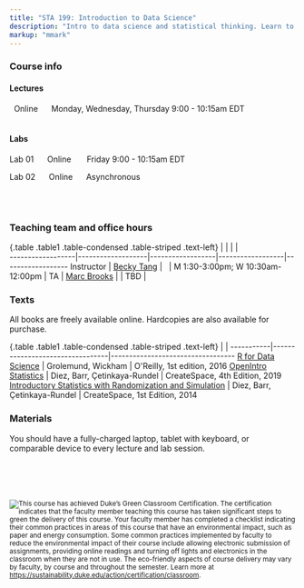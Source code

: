 ```yaml
---
title: "STA 199: Introduction to Data Science"
description: "Intro to data science and statistical thinking. Learn to explore, visualize,and analyze data to understand natural phenomena, investigate patterns, model outcomes,and make predictions, and do so in a reproducible and shareable manner. Gain experience in data wrangling and munging, exploratory data analysis, predictive modeling, data visualization, and effectively communicating results. Work on problems and case studies inspired by and based on real-world questions and data. The course will introduce and focus on the R statistical computing language."
markup: "mmark"
---
```


### Course info

#### Lectures

<font color="#875687"><i class="fas fa-university"></i></font> &nbsp; Online &nbsp;&nbsp; <font color="#875687"><i class="fas fa-calendar"></i></font> &nbsp; Monday, Wednesday, Thursday 9:00 - 10:15am EDT
<br>
<br>

#### Labs

Lab 01 &nbsp;&nbsp; <font color="#875687"><i class="fas fa-university"></i></font> &nbsp; Online &nbsp;&nbsp;&nbsp; <font color="#875687"><i class="fas fa-calendar"></i></font> &nbsp; Friday 9:00 - 10:15am EDT

Lab 02  &nbsp;&nbsp; <font color="#875687"><i class="fas fa-university"></i></font> &nbsp; Online &nbsp;&nbsp; <font color="#875687"><i class="fas fa-calendar"></i></font> &nbsp; Asynchronous

<br>
<br>

### Teaching team and office hours 

{.table .table1 .table-condensed .table-striped .text-left}
<span></span>     | <span></span>     | <span></span>    | <span></span>    |  <span></span>      
------------------|-------------------|------------------|------------------|------------------ 
Instructor        | [Becky Tang](https://beckytang.rbind.io/) | <a href="mailto:becky.tang@duke.edu" title="email"><i class="fa fa-envelope"></i></a> &nbsp; <a href="https://github.com/beckytang" title="GitHub"><i class="fa fa-github"></i></a> | M 1:30-3:00pm; W 10:30am-12:00pm | 
TA               | [Marc Brooks](https://www.linkedin.com/in/marc-g-brooks) | <a href="mailto:marc.brooks@duke.edu" title="email"><i class="fa fa-envelope"></i></a>| TBD | 

### Texts

All books are freely available online. Hardcopies are also available for purchase.

{.table .table1 .table-condensed .table-striped .text-left}
 <span></span>     | <span></span> | <span></span> 
-----------|---------------------------------|----------------------------------
[R for Data Science](http://r4ds.had.co.nz/) | Grolemund, Wickham | O'Reilly, 1st edition, 2016
[OpenIntro Statistics](https://www.openintro.org/stat/textbook.php) | Diez, Barr, Çetinkaya-Rundel | CreateSpace, 4th Edition, 2019
[Introductory Statistics with Randomization and Simulation](https://www.openintro.org/stat/textbook.php?stat_book=isrs) | Diez, Barr, Çetinkaya-Rundel | CreateSpace, 1st Edition, 2014

### Materials

You should have a fully-charged laptop, tablet with keyboard, or comparable device to every lecture and lab session.

<br><br><br><br>
<img style="float: left;" src="/img/DukeGreenClassroomCertification-Logo.png">
<small>
This course has achieved Duke’s Green Classroom Certification.  The certification indicates that the faculty member teaching this course has taken significant steps to green the delivery of this course.  Your faculty member has completed a checklist indicating their common practices in areas of this course that have an environmental impact, such as paper and energy consumption.  Some common practices implemented by faculty to reduce the environmental impact of their course include allowing electronic submission of assignments, providing online readings and turning off lights and electronics in the classroom when they are not in use.  The eco-friendly aspects of course delivery may vary by faculty, by course and throughout the semester. Learn more at
https://sustainability.duke.edu/action/certification/classroom.
</small>
